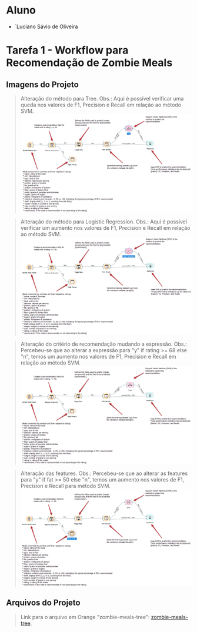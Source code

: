 # Aluno
* `Luciano Sávio de Oliveira

# Tarefa 1 - Workflow para Recomendação de Zombie Meals

## Imagens do Projeto
> Alteração do método para Tree. Obs.: Aqui é possível verificar uma queda nos valores de F1, Precision e Recall em relação ao método SVM.
![Workflow Orange](lab01/images/zombie-meals-tree.png)

> Alteração do método para Logistic Regression. Obs.: Aqui é possível verificar um aumento nos valores de F1, Precision e Recall em relação ao método SVM.
![Workflow Orange](lab01/images/zombie-meals-logistic-regression.png)

> Alteração do critério de recomendação mudando a expressão. Obs.: Percebeu-se que ao alterar a expressão para "y" if rating >= 68 else "n", temos um aumento nos valores de F1, Precision e Recall em relação ao método SVM.
![Workflow Orange](lab01/images/zombie-meals-recomendacao.png)

> Alteração das features. Obs.: Percebeu-se que ao alterar as features para "y" if fat >= 50 else "n", temos um aumento nos valores de F1, Precision e Recall para método SVM.
![Workflow Orange](lab01/images/zombie-meals-features.png)

## Arquivos do Projeto
> Link para o arquivo em Orange "zombie-meals-tree":
[zombie-meals-tree](lab01/orange/zombie-meals-tree.ows).
